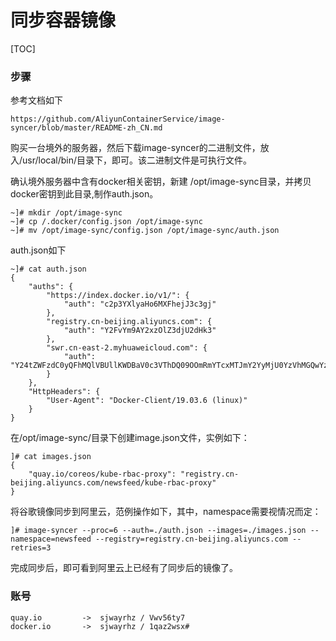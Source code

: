 # 同步容器镜像

[TOC]



### 步骤

参考文档如下

```
https://github.com/AliyunContainerService/image-syncer/blob/master/README-zh_CN.md
```

购买一台境外的服务器，然后下载image-syncer的二进制文件，放入/usr/local/bin/目录下，即可。该二进制文件是可执行文件。

确认境外服务器中含有docker相关密钥，新建 /opt/image-sync目录，并拷贝docker密钥到此目录,制作auth.json。

```
~]# mkdir /opt/image-sync
~]# cp /.docker/config.json /opt/image-sync
~]# mv /opt/image-sync/config.json /opt/image-sync/auth.json 
```

auth.json如下

```
~]# cat auth.json
{
	"auths": {
		"https://index.docker.io/v1/": {
			"auth": "c2p3YXlyaHo6MXFhejJ3c3gj"
		},
		"registry.cn-beijing.aliyuncs.com": {
			"auth": "Y2FvYm9AY2xzOlZ3djU2dHk3"
		},
		"swr.cn-east-2.myhuaweicloud.com": {
			"auth": "Y24tZWFzdC0yQFhMQlVBUllKWDBaV0c3VThDQ09OOmRmYTcxMTJmY2YyMjU0YzVhMGQwYzQwYjkzMmY4MmNlNDI2YTIxZTAxODIwMjczOGY0YjFmMThjMTkwMDFmMTE="
		}
	},
	"HttpHeaders": {
		"User-Agent": "Docker-Client/19.03.6 (linux)"
	}
}
```

在/opt/image-sync/目录下创建image.json文件，实例如下：

```
]# cat images.json
{
    "quay.io/coreos/kube-rbac-proxy": "registry.cn-beijing.aliyuncs.com/newsfeed/kube-rbac-proxy"
}
```



将谷歌镜像同步到阿里云，范例操作如下，其中，namespace需要视情况而定：

```
]# image-syncer --proc=6 --auth=./auth.json --images=./images.json --namespace=newsfeed --registry=registry.cn-beijing.aliyuncs.com --retries=3
```

完成同步后，即可看到阿里云上已经有了同步后的镜像了。



### 账号

```
quay.io 		-> 	sjwayrhz / Vwv56ty7
docker.io		->  sjwayrhz / 1qaz2wsx#
```



